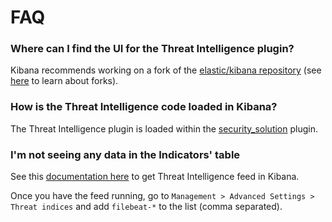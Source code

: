 # FAQ

### Where can I find the UI for the Threat Intelligence plugin?

Kibana recommends working on a fork of the [elastic/kibana repository](https://github.com/elastic/kibana) (see [here](https://docs.github.com/en/get-started/quickstart/fork-a-repo) to learn about forks).

### How is the Threat Intelligence code loaded in Kibana?

The Threat Intelligence plugin is loaded within the [security_solution](https://github.com/elastic/kibana/tree/main/x-pack/plugins/security_solution) plugin.

### I'm not seeing any data in the Indicators' table

See this [documentation here](https://github.com/elastic/security-team/blob/main/docs/protections-team/threat-intelligence-services/protections-experience/development-setup.mdx) to get Threat Intelligence feed in Kibana.

Once you have the feed running, go to `Management > Advanced Settings > Threat indices` and add `filebeat-*` to the list (comma separated).